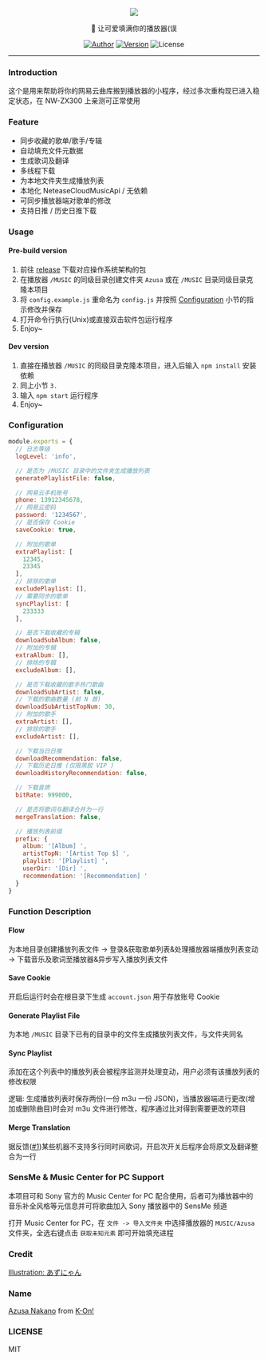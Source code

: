 <p align="center">
  <img src="https://user-images.githubusercontent.com/20554060/107264211-aa90ba80-6a7d-11eb-8fef-6c3cf5b84bdf.png">
</p>

<p align="center">🎇 让可爱填满你的播放器(误</p>

<p align="center">
<a href="https://lyn.moe"><img alt="Author" src="https://img.shields.io/badge/Author-Lyn-blue.svg?style=for-the-badge"/></a>
<a href="https://github.com/kawaiilab/azusa"><img alt="Version" src="https://img.shields.io/github/package-json/v/kawaiilab/azusa?style=for-the-badge"/></a>
<img alt="License" src="https://img.shields.io/github/license/kawaiilab/azusa.svg?style=for-the-badge"/>
</p>

***

### Introduction

这个是用来帮助将你的网易云曲库搬到播放器的小程序，经过多次重构现已进入稳定状态，在 NW-ZX300 上亲测可正常使用

### Feature

- 同步收藏的歌单/歌手/专辑
- 自动填充文件元数据
- 生成歌词及翻译
- 多线程下载
- 为本地文件夹生成播放列表
- 本地化 NeteaseCloudMusicApi / 无依赖
- 可同步播放器端对歌单的修改
- 支持日推 / 历史日推下载

### Usage

#### Pre-build version

1. 前往 [release](https://github.com/kawaiilab/azusa/releases) 下载对应操作系统架构的包
2. 在播放器 `/MUSIC` 的同级目录创建文件夹 `Azusa` 或在 `/MUSIC` 目录同级目录克隆本项目
3. 将 `config.example.js` 重命名为 `config.js` 并按照 [Configuration](#Configuration) 小节的指示修改并保存
4. 打开命令行执行(Unix)或直接双击软件包运行程序
5. Enjoy~

#### Dev version

1. 直接在播放器 `/MUSIC` 的同级目录克隆本项目，进入后输入 `npm install` 安装依赖
2. 同上小节 `3.`
3. 输入 `npm start` 运行程序
4. Enjoy~

### Configuration

```javascript
module.exports = {
  // 日志等级
  logLevel: 'info',

  // 是否为 /MUSIC 目录中的文件夹生成播放列表
  generatePlaylistFile: false,

  // 网易云手机账号
  phone: 13912345678,
  // 网易云密码
  password: '1234567',
  // 是否保存 Cookie
  saveCookie: true,

  // 附加的歌单
  extraPlaylist: [
    12345,
    23345
  ],
  // 排除的歌单
  excludePlaylist: [],
  // 需要同步的歌单
  syncPlaylist: [
    233333
  ],

  // 是否下载收藏的专辑
  downloadSubAlbum: false,
  // 附加的专辑
  extraAlbum: [],
  // 排除的专辑
  excludeAlbum: [],

  // 是否下载收藏的歌手热门歌曲
  downloadSubArtist: false,
  // 下载的歌曲数量 (前 N 首)
  downloadSubArtistTopNum: 30,
  // 附加的歌手
  extraArtist: [],
  // 排除的歌手
  excludeArtist: [],

  // 下载当日日推
  downloadRecommendation: false,
  // 下载历史日推 (仅限黑胶 VIP )
  downloadHistoryRecommendation: false,

  // 下载音质
  bitRate: 999000,

  // 是否将歌词与翻译合并为一行
  mergeTranslation: false,

  // 播放列表前缀
  prefix: {
    album: '[Album] ',
    artistTopN: '[Artist Top $] ',
    playlist: '[Playlist] ',
    userDir: '[Dir] ',
    recommendation: '[Recommendation] '
  }
}
```

### Function Description

#### Flow

为本地目录创建播放列表文件 -> 登录&获取歌单列表&处理播放器端播放列表变动 -> 下载音乐及歌词至播放器&异步写入播放列表文件

#### Save Cookie

开启后运行时会在根目录下生成 `account.json` 用于存放账号 Cookie

#### Generate Playlist File

为本地 `/MUSIC` 目录下已有的目录中的文件生成播放列表文件，与文件夹同名

#### Sync Playlist

添加在这个列表中的播放列表会被程序监测并处理变动，用户必须有该播放列表的修改权限

逻辑: 生成播放列表时保存两份(一份 m3u 一份 JSON)，当播放器端进行更改(增加或删除曲目)时会对 m3u 文件进行修改，程序通过比对得到需要更改的项目

#### Merge Translation

据反馈([#1](https://github.com/kawaiilab/azusa/issues/1))某些机器不支持多行同时间歌词，开启次开关后程序会将原文及翻译整合为一行

### SensMe & Music Center for PC Support

本项目可和 Sony 官方的 Music Center for PC 配合使用，后者可为播放器中的音乐补全风格等元信息并可将歌曲加入 Sony 播放器中的 SensMe 频道

打开 Music Center for PC，在 `文件 -> 导入文件夹` 中选择播放器的 `MUSIC/Azusa` 文件夹，全选右键点击 `获取未知元素` 即可开始填充进程

### Credit

[Illustration: あずにゃん](https://www.pixiv.net/artworks/80257983)

### Name

[Azusa Nakano](https://myanimelist.net/character/21173/Azusa_Nakano) from [K-On!](https://myanimelist.net/anime/5680/K-On)

### LICENSE

MIT

